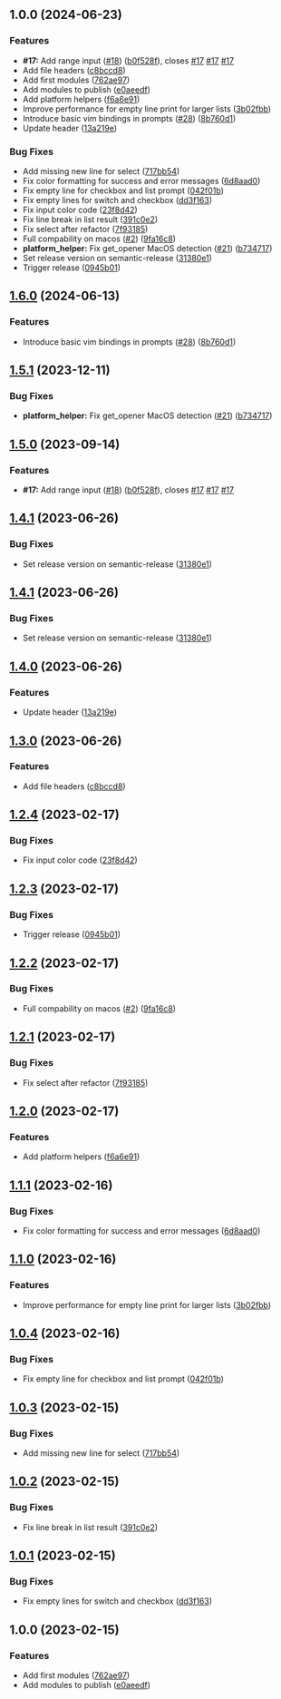 ## 1.0.0 (2024-06-23)


### Features

* **#17:** Add range input ([#18](https://github.com/sswastik02/bash-tui-toolkit/issues/18)) ([b0f528f](https://github.com/sswastik02/bash-tui-toolkit/commit/b0f528ff1642083415e5fe3df8607671b9212b01)), closes [#17](https://github.com/sswastik02/bash-tui-toolkit/issues/17) [#17](https://github.com/sswastik02/bash-tui-toolkit/issues/17) [#17](https://github.com/sswastik02/bash-tui-toolkit/issues/17)
* Add file headers ([c8bccd8](https://github.com/sswastik02/bash-tui-toolkit/commit/c8bccd8ab01ecab8711685cb396736a2b61d24b9))
* Add first modules ([762ae97](https://github.com/sswastik02/bash-tui-toolkit/commit/762ae97a36f5dc5fbc28e35a1b92fcc1914697a1))
* Add modules to publish ([e0aeedf](https://github.com/sswastik02/bash-tui-toolkit/commit/e0aeedf1904d87770c6eece1c68ed078622e0ca0))
* Add platform helpers ([f6a6e91](https://github.com/sswastik02/bash-tui-toolkit/commit/f6a6e91d2f3dfd2aa1c4366b39ac8ea1de42e4c0))
* Improve performance for empty line print for larger lists ([3b02fbb](https://github.com/sswastik02/bash-tui-toolkit/commit/3b02fbb91164b807ac84ed6e956cdcad4c8d3c08))
* Introduce basic vim bindings in prompts ([#28](https://github.com/sswastik02/bash-tui-toolkit/issues/28)) ([8b760d1](https://github.com/sswastik02/bash-tui-toolkit/commit/8b760d13baab43e8f1d7e2b09d622b759b6acaf2))
* Update header ([13a219e](https://github.com/sswastik02/bash-tui-toolkit/commit/13a219e77245906661419424a60c3c8c736416e1))


### Bug Fixes

* Add missing new line for select ([717bb54](https://github.com/sswastik02/bash-tui-toolkit/commit/717bb546a0759174d115f0f7abd9f88dda06294c))
* Fix color formatting for success and error messages ([6d8aad0](https://github.com/sswastik02/bash-tui-toolkit/commit/6d8aad022e329a0942e43e386cb34f2d458f4ac2))
* Fix empty line for checkbox and list prompt ([042f01b](https://github.com/sswastik02/bash-tui-toolkit/commit/042f01bd0b25db94ed4c83b64a91439e295e4445))
* Fix empty lines for switch and checkbox ([dd3f163](https://github.com/sswastik02/bash-tui-toolkit/commit/dd3f163e276f7fb94492ffe2afc3dda43aa7b192))
* Fix input color code ([23f8d42](https://github.com/sswastik02/bash-tui-toolkit/commit/23f8d428981dcc57d1769d020e842e94df7902b7))
* Fix line break in list result ([391c0e2](https://github.com/sswastik02/bash-tui-toolkit/commit/391c0e2a9672e1eefba9883b307bd6d87dacddf5))
* Fix select after refactor ([7f93185](https://github.com/sswastik02/bash-tui-toolkit/commit/7f931855a5ddd07ffa35e51c61f9f6263637f073))
* Full compability on macos ([#2](https://github.com/sswastik02/bash-tui-toolkit/issues/2)) ([9fa16c8](https://github.com/sswastik02/bash-tui-toolkit/commit/9fa16c82957b58c72b575a40a055e0e5048f72bf))
* **platform_helper:** Fix get_opener MacOS detection ([#21](https://github.com/sswastik02/bash-tui-toolkit/issues/21)) ([b734717](https://github.com/sswastik02/bash-tui-toolkit/commit/b7347175fe9deec9bd1aa0a27cdaec339c5597c9))
* Set release version on semantic-release ([31380e1](https://github.com/sswastik02/bash-tui-toolkit/commit/31380e1205c3265600af0dd0f10b544dc7bad879))
* Trigger release ([0945b01](https://github.com/sswastik02/bash-tui-toolkit/commit/0945b01e1bea73c9063f903e8e4adc3632a023c5))

## [1.6.0](https://github.com/timo-reymann/bash-tui-toolkit/compare/1.5.1...1.6.0) (2024-06-13)


### Features

* Introduce basic vim bindings in prompts ([#28](https://github.com/timo-reymann/bash-tui-toolkit/issues/28)) ([8b760d1](https://github.com/timo-reymann/bash-tui-toolkit/commit/8b760d13baab43e8f1d7e2b09d622b759b6acaf2))

## [1.5.1](https://github.com/timo-reymann/bash-tui-toolkit/compare/1.5.0...1.5.1) (2023-12-11)


### Bug Fixes

* **platform_helper:** Fix get_opener MacOS detection ([#21](https://github.com/timo-reymann/bash-tui-toolkit/issues/21)) ([b734717](https://github.com/timo-reymann/bash-tui-toolkit/commit/b7347175fe9deec9bd1aa0a27cdaec339c5597c9))

## [1.5.0](https://github.com/timo-reymann/bash-tui-toolkit/compare/1.4.1...1.5.0) (2023-09-14)


### Features

* **#17:** Add range input ([#18](https://github.com/timo-reymann/bash-tui-toolkit/issues/18)) ([b0f528f](https://github.com/timo-reymann/bash-tui-toolkit/commit/b0f528ff1642083415e5fe3df8607671b9212b01)), closes [#17](https://github.com/timo-reymann/bash-tui-toolkit/issues/17) [#17](https://github.com/timo-reymann/bash-tui-toolkit/issues/17) [#17](https://github.com/timo-reymann/bash-tui-toolkit/issues/17)

## [1.4.1](https://github.com/timo-reymann/bash-tui-toolkit/compare/1.4.0...1.4.1) (2023-06-26)


### Bug Fixes

* Set release version on semantic-release ([31380e1](https://github.com/timo-reymann/bash-tui-toolkit/commit/31380e1205c3265600af0dd0f10b544dc7bad879))

## [1.4.1](https://github.com/timo-reymann/bash-tui-toolkit/compare/1.4.0...1.4.1) (2023-06-26)


### Bug Fixes

* Set release version on semantic-release ([31380e1](https://github.com/timo-reymann/bash-tui-toolkit/commit/31380e1205c3265600af0dd0f10b544dc7bad879))

## [1.4.0](https://github.com/timo-reymann/bash-tui-toolkit/compare/1.3.0...1.4.0) (2023-06-26)


### Features

* Update header ([13a219e](https://github.com/timo-reymann/bash-tui-toolkit/commit/13a219e77245906661419424a60c3c8c736416e1))

## [1.3.0](https://github.com/timo-reymann/bash-tui-toolkit/compare/1.2.4...1.3.0) (2023-06-26)


### Features

* Add file headers ([c8bccd8](https://github.com/timo-reymann/bash-tui-toolkit/commit/c8bccd8ab01ecab8711685cb396736a2b61d24b9))

## [1.2.4](https://github.com/timo-reymann/bash-tui-toolkit/compare/1.2.3...1.2.4) (2023-02-17)


### Bug Fixes

* Fix input color code ([23f8d42](https://github.com/timo-reymann/bash-tui-toolkit/commit/23f8d428981dcc57d1769d020e842e94df7902b7))

## [1.2.3](https://github.com/timo-reymann/bash-tui-toolkit/compare/1.2.2...1.2.3) (2023-02-17)


### Bug Fixes

* Trigger release ([0945b01](https://github.com/timo-reymann/bash-tui-toolkit/commit/0945b01e1bea73c9063f903e8e4adc3632a023c5))

## [1.2.2](https://github.com/timo-reymann/bash-tui-toolkit/compare/1.2.1...1.2.2) (2023-02-17)


### Bug Fixes

* Full compability on macos ([#2](https://github.com/timo-reymann/bash-tui-toolkit/issues/2)) ([9fa16c8](https://github.com/timo-reymann/bash-tui-toolkit/commit/9fa16c82957b58c72b575a40a055e0e5048f72bf))

## [1.2.1](https://github.com/timo-reymann/bash-tui-toolkit/compare/1.2.0...1.2.1) (2023-02-17)


### Bug Fixes

* Fix select after refactor ([7f93185](https://github.com/timo-reymann/bash-tui-toolkit/commit/7f931855a5ddd07ffa35e51c61f9f6263637f073))

## [1.2.0](https://github.com/timo-reymann/bash-tui-toolkit/compare/1.1.1...1.2.0) (2023-02-17)


### Features

* Add platform helpers ([f6a6e91](https://github.com/timo-reymann/bash-tui-toolkit/commit/f6a6e91d2f3dfd2aa1c4366b39ac8ea1de42e4c0))

## [1.1.1](https://github.com/timo-reymann/bash-tui-toolkit/compare/1.1.0...1.1.1) (2023-02-16)


### Bug Fixes

* Fix color formatting for success and error messages ([6d8aad0](https://github.com/timo-reymann/bash-tui-toolkit/commit/6d8aad022e329a0942e43e386cb34f2d458f4ac2))

## [1.1.0](https://github.com/timo-reymann/bash-tui-toolkit/compare/1.0.4...1.1.0) (2023-02-16)


### Features

* Improve performance for empty line print for larger lists ([3b02fbb](https://github.com/timo-reymann/bash-tui-toolkit/commit/3b02fbb91164b807ac84ed6e956cdcad4c8d3c08))

## [1.0.4](https://github.com/timo-reymann/bash-tui-toolkit/compare/1.0.3...1.0.4) (2023-02-16)


### Bug Fixes

* Fix empty line for checkbox and list prompt ([042f01b](https://github.com/timo-reymann/bash-tui-toolkit/commit/042f01bd0b25db94ed4c83b64a91439e295e4445))

## [1.0.3](https://github.com/timo-reymann/bash-tui-toolkit/compare/1.0.2...1.0.3) (2023-02-15)


### Bug Fixes

* Add missing new line for select ([717bb54](https://github.com/timo-reymann/bash-tui-toolkit/commit/717bb546a0759174d115f0f7abd9f88dda06294c))

## [1.0.2](https://github.com/timo-reymann/bash-tui-toolkit/compare/1.0.1...1.0.2) (2023-02-15)


### Bug Fixes

* Fix line break in list result ([391c0e2](https://github.com/timo-reymann/bash-tui-toolkit/commit/391c0e2a9672e1eefba9883b307bd6d87dacddf5))

## [1.0.1](https://github.com/timo-reymann/bash-tui-toolkit/compare/1.0.0...1.0.1) (2023-02-15)


### Bug Fixes

* Fix empty lines for switch and checkbox ([dd3f163](https://github.com/timo-reymann/bash-tui-toolkit/commit/dd3f163e276f7fb94492ffe2afc3dda43aa7b192))

## 1.0.0 (2023-02-15)


### Features

* Add first modules ([762ae97](https://github.com/timo-reymann/bash-tui-toolkit/commit/762ae97a36f5dc5fbc28e35a1b92fcc1914697a1))
* Add modules to publish ([e0aeedf](https://github.com/timo-reymann/bash-tui-toolkit/commit/e0aeedf1904d87770c6eece1c68ed078622e0ca0))
